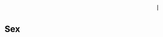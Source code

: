 <html>
<html>
<head>
<title>Przepis na pierniczki</title>
<body background="tapeta-lukrowane-pierniczki-swiateczne.JPG" text="black">
<big><big><big><marquee>Praca na 6!</marquee></big></big></big>

<h1>Sex</h1>
<head>
<html>
